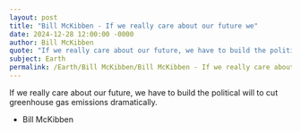 ```yaml
---
layout: post
title: "Bill McKibben - If we really care about our future we"
date: 2024-12-28 12:00:00 -0000
author: Bill McKibben
quote: "If we really care about our future, we have to build the political will to cut greenhouse gas emissions dramatically."
subject: Earth
permalink: /Earth/Bill McKibben/Bill McKibben - If we really care about our future we
---
```


If we really care about our future, we have to build the political will to cut greenhouse gas emissions dramatically.

- Bill McKibben

